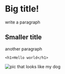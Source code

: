 # Big title!
write a paragraph

## Smaller title
another paragraph
```
<h1>Hello world</h1>
```

![pic that looks like my dog](images/file.jpeg)
